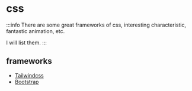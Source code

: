 # css

:::info 
There are some great frameworks of css, interesting characteristic, fantastic animation, etc.

I will list them.
:::

## frameworks
- [Tailwindcss](https://tailwindcss.com/)
- [Bootstrap](https://getbootstrap.com/)